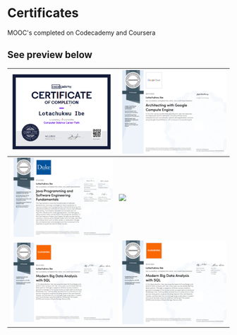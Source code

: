 # Certificates
MOOC's completed on Codecademy and Coursera

## See preview below

| <a href="https://github.com/LotaIbe/Certificates/blob/master/Lotachukwu%20Ibe%20_%20Codecademy.pdf"> <img src="https://github.com/LotaIbe/Certificates/blob/master/Specialization%20Certificates/images/Computer%20Science.png">                                                                                                             | <a href="https://github.com/LotaIbe/Certificates/blob/master/Specialization%20Certificates/Architecting%20with%20Google%20Compute%20Engine.pdf"> <img src="images/gce.png"> |
|----------------------------------------------------------------------------------------------------------------------------------------------------------------------------------------------------------------------------------------------------------------------------------------------------------------------------------------------|-----------------------------------------------------------------------------------------------------------------------------------------------------------------------------------------------------------------------------------------------------------------------------------------------------------|
| <a href="https://github.com/LotaIbe/Certificates/blob/master/Specialization%20Certificates/Java%20Programming%20and%20Software%20Engineering%20Fundamentals.pdf">  <img src="https://github.com/LotaIbe/Certificates/blob/master/Specialization%20Certificates/images/Java%20Programming%20and%20Software%20Engineering%20Fundamentals.png"> | <a href="https://github.com/LotaIbe/Certificates/blob/master/Specialization%20Certificates/Mathematics%20for%20Machine%20Learning.pdf">  <img src = "mages/m4ml.png">                |
| <a href="https://github.com/LotaIbe/Certificates/blob/master/Specialization%20Certificates/Modern%20Big%20Data%20Analysis%20with%20SQL.pdf">  <img src ="https://github.com/LotaIbe/Certificates/blob/master/Specialization%20Certificates/images/Modern%20Big%20Data%20Analysis%20with%20SQL.png">                                          | <a href="https://github.com/LotaIbe/Certificates/blob/master/Specialization%20Certificates/Modern%20Big%20Data%20Analysis%20with%20SQL.pdf">  <img src ="https://github.com/LotaIbe/Certificates/blob/master/Specialization%20Certificates/images/Modern%20Big%20Data%20Analysis%20with%20SQL.png">       |
 
